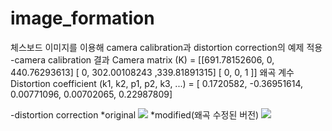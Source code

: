# image_formation
체스보드 이미지를 이용해 camera calibration과  distortion correction의 예제 적용
-camera calibration 결과
Camera matrix (K) = 
[[691.78152606,   0,         440.76293613]
 [  0,         302.00108243 ,339.81891315]
 [  0,           0,          1       ]]
 왜곡 계수Distortion coefficient (k1, k2, p1, p2, k3, ...) = [ 0.1720582,  -0.36951614,  0.00771096,  0.00702065,  0.22987809]

 -distortion correction
 *original
 <img src="https://github.com/sehwan12/image_formation/assets/58384653/4bd8cad1-2350-4f4e-a6cf-3a88a84bfa00">
 *modified(왜곡 수정된 버전)
<img src="https://github.com/sehwan12/image_formation/assets/58384653/f777ff28-769f-44c8-ad7a-6929f98ebb30">
